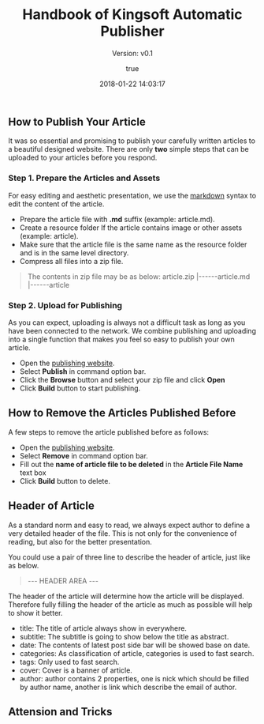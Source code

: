 ﻿---
title: Handbook of Kingsoft Automatic Publisher
subtitle: "Version: v0.1"
date: 2018-01-22 14:03:17
categories: others
tags: others
cover: 	icon-handbook.jpeg
author:
	nick: Yi Gu
	link: guyi@kingsoft.com
---

## How to Publish Your Article  
It was so essential and promising to publish your carefully written articles to a beautiful designed website. There are only **two** simple steps that can be uploaded to your articles before you respond.

### Step 1. Prepare the Articles and Assets
For easy editing and aesthetic presentation, we use the [markdown](https://en.wikipedia.org/wiki/Markdown) syntax to edit the content of the article. 
- Prepare the article file with **.md** suffix (example: article.md).
- Create a resource folder If the article contains image or other assets (example: article).
- Make sure that the article file is the same name as the resource folder and is in the same level directory.
- Compress all files into a zip file.
>The contents in zip file may be as below:
> article.zip
> |------article.md
> |------article


### Step 2. Upload for Publishing
As you can expect, uploading is always not a difficult task as long as you have been connected to the network.  We combine publishing and uploading into a single function that makes you feel so easy to publish your own article.
- Open the [publishing website](http://192.168.145.36:8080/job/Article-Publisher/build?).
- Select **Publish** in command option bar.
- Click the **Browse** button and select your zip file and click **Open**
- Click **Build** button to start publishing.


## How to Remove the Articles Published Before
A few steps to remove the article published before as follows:
- Open the [publishing website](http://192.168.145.36:8080/job/Article-Publisher/build?).
- Select **Remove** in command option bar.
- Fill out the **name of article file to be deleted** in the **Article File Name** text box
- Click **Build** button to delete.


## Header of Article
As a standard norm and easy to read, we always expect author to define a very detailed header of the file. This is not only for the convenience of reading, but also for the better presentation.

You could use a pair of three line to describe the header of article, just like as below.
>\---
> HEADER AREA
>\---

The header of the article will determine how the article will be displayed. Therefore fully filling the header of the article as much as possible will help to show it better.

- title: The title of article always show in everywhere.
- subtitle: The subtitle is going to show below the title as abstract.
- date: The contents of latest post side bar will be showed base on date.
- categories: As classification of article, categories is used to fast search.
- tags: Only used to fast search.
- cover: Cover is a banner of article.
- author:  author contains 2 properties, one is nick which should be filled by author name, another is link which describe the email of author.


## Attension and Tricks
